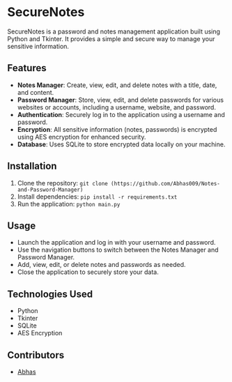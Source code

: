 # SecureNotes

SecureNotes is a password and notes management application built using Python and Tkinter. It provides a simple and secure way to manage your sensitive information.

## Features
- **Notes Manager**: Create, view, edit, and delete notes with a title, date, and content.
- **Password Manager**: Store, view, edit, and delete passwords for various websites or accounts, including a username, website, and password.
- **Authentication**: Securely log in to the application using a username and password.
- **Encryption**: All sensitive information (notes, passwords) is encrypted using AES encryption for enhanced security.
- **Database**: Uses SQLite to store encrypted data locally on your machine.

## Installation
1. Clone the repository: `git clone (https://github.com/Abhas009/Notes-and-Password-Manager)`
2. Install dependencies: `pip install -r requirements.txt`
3. Run the application: `python main.py`

## Usage
- Launch the application and log in with your username and password.
- Use the navigation buttons to switch between the Notes Manager and Password Manager.
- Add, view, edit, or delete notes and passwords as needed.
- Close the application to securely store your data.

## Technologies Used
- Python
- Tkinter
- SQLite
- AES Encryption

## Contributors
- [Abhas](https://github.com/Abhas009)


